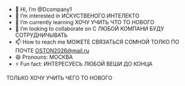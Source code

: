 - 👋 Hi, I’m @Dcompany1 
- 👀 I’m interested in  ИСКУСТВЕНОГО ИНТЕЛЕКТО
- 🌱 I’m currently learning  ХОЧУ УЧИТЬ  ЧТО ТО НОВОГО
- 💞️ I’m looking to collaborate on  С ЛЮБОЙ КОМПАНИ БУДУ СОТРУДНИЧЫВАТЬ
- 📫 How to reach me МОЖЕТЕ СВЯЗАТЬСЯ СОМНОЙ ТОЛКО ПО ПОЧТЕ   OSTON2026@mail.ru
- 😄 Pronouns:  МОСКВА
- ⚡ Fun fact:  ИНТЕРЕСУЕСЬ ЛЮБОЙ  ВЕШИ ДО КОНЦА

<!---
Dcompany1/Dcompany1 is a ✨ special ✨ repository because its `README.md` (this file) appears on your GitHub profile.
You can click the Preview link to take a look at your changes.
--->
ТОЛЬКО ХОЧУ УЧИТЬ ЧЕГО ТО НОВОГО	
